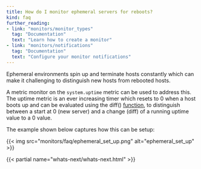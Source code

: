 ```yaml
---
title: How do I monitor ephemeral servers for reboots?
kind: faq
further_reading:
- link: "monitors/monitor_types"
  tag: "Documentation"
  text: "Learn how to create a monitor"
- link: "monitors/notifications"
  tag: "Documentation"
  text: "Configure your monitor notifications"
---
```


Ephemeral environments spin up and terminate hosts constantly which can make it challenging to distinguish new hosts from rebooted hosts.

A metric monitor on the `system.uptime` metric can be used to address this. The uptime metric is an ever increasing timer which resets to 0 when a host boots up and can be evaluated using the diff() [function][1], to distinguish between a start at 0 (new server) and a change (diff) of a running uptime value to a 0 value.

The example shown below captures how this can be setup:

{{< img src="monitors/faq/ephemeral_set_up.png" alt="ephemeral_set_up"  >}}

{{< partial name="whats-next/whats-next.html" >}}

[1]: /graphing/miscellaneous/functions
